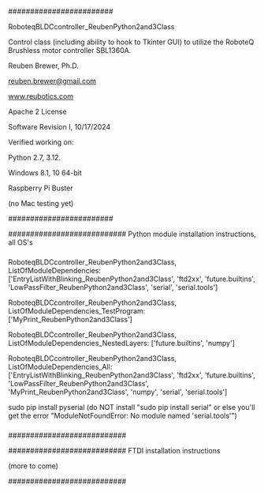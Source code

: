 ########################

RoboteqBLDCcontroller_ReubenPython2and3Class

Control class (including ability to hook to Tkinter GUI) to utilize the RoboteQ Brushless motor controller SBL1360A.

Reuben Brewer, Ph.D.

reuben.brewer@gmail.com

www.reubotics.com

Apache 2 License

Software Revision I, 10/17/2024

Verified working on: 

Python 2.7, 3.12.

Windows 8.1, 10 64-bit

Raspberry Pi Buster 

(no Mac testing yet)

########################  

########################### Python module installation instructions, all OS's

###

RoboteqBLDCcontroller_ReubenPython2and3Class, ListOfModuleDependencies: ['EntryListWithBlinking_ReubenPython2and3Class', 'ftd2xx', 'future.builtins', 'LowPassFilter_ReubenPython2and3Class', 'serial', 'serial.tools']

RoboteqBLDCcontroller_ReubenPython2and3Class, ListOfModuleDependencies_TestProgram: ['MyPrint_ReubenPython2and3Class']

RoboteqBLDCcontroller_ReubenPython2and3Class, ListOfModuleDependencies_NestedLayers: ['future.builtins', 'numpy']

RoboteqBLDCcontroller_ReubenPython2and3Class, ListOfModuleDependencies_All:['EntryListWithBlinking_ReubenPython2and3Class', 'ftd2xx', 'future.builtins', 'LowPassFilter_ReubenPython2and3Class', 'MyPrint_ReubenPython2and3Class', 'numpy', 'serial', 'serial.tools']

sudo pip install pyserial (do NOT install "sudo pip install serial" or else you'll get the error "ModuleNotFoundError: No module named 'serial.tools'")

###

###########################

########################### FTDI installation instructions

(more to come)

###########################
